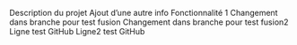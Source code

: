 Description du projet
Ajout d’une autre info
Fonctionnalité 1
Changement dans branche pour test fusion
Changement dans branche pour test fusion2
Ligne test GitHub
Ligne2 test GitHub
